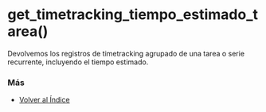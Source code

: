 # get_timetracking_tiempo_estimado_tarea()

Devolvemos los registros de timetracking agrupado de una tarea o serie recurrente, incluyendo el tiempo estimado.

### Más

  * [Volver al Índice](./index.md)
